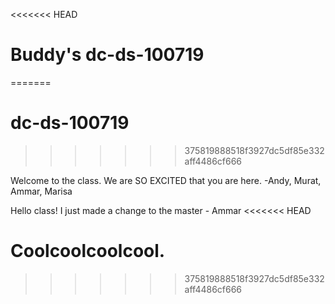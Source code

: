 <<<<<<< HEAD
# Buddy's dc-ds-100719
=======
# dc-ds-100719
>>>>>>> 375819888518f3927dc5df85e332aff4486cf666

Welcome to the class. We are SO EXCITED that you are here. -Andy, Murat, Ammar, Marisa

Hello class! I just made a change to the master - Ammar
<<<<<<< HEAD

Coolcoolcoolcool. 
=======
>>>>>>> 375819888518f3927dc5df85e332aff4486cf666
